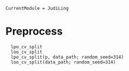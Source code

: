 ```@meta
CurrentModule = JudiLing
```

# Preprocess

```@docs
  lpo_cv_split
  loo_cv_split
  lpo_cv_split(p, data_path; random_seed=314)
  loo_cv_split(data_path; random_seed=314)
```